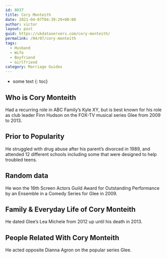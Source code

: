 ```yaml
---
id: 8037
title: Cory Monteith
date: 2021-04-07T04:39:29+00:00
author: victor
layout: post
guid: https://ukdataservers.com/cory-monteith/
permalink: /04/07/cory-monteith
tags:
  - Husband
  - Wife
  - Boyfriend
  - Girlfriend
category: Marriage Guides
---
```


* some text
{: toc}


## Who is Cory Monteith



Had a recurring role in ABC Family&#8217;s Kyle XY, but is best known for his role as club leader Finn Hudson on the FOX-TV musical series Glee from 2009 to 2013.

                
                
                
## Prior to Popularity



He struggled with drug abuse after his parent&#8217;s divorced in 1989, and attended 12 different schools including some that were designed to help troubled teens.

                
                
                
## Random data



He won the 16th Screen Actors Guild Award for Outstanding Performance by an Ensemble in a Comedy Series for Glee in 2009.

                
                
                
## Family & Everyday Life of Cory Monteith



He dated Glee&#8217;s Lea Michele from 2012 up until his death in 2013.

                
                
                
## People Related With Cory Monteith



He acted opposite Dianna Agron on the popular series Glee.

                
              
            
          
          
          